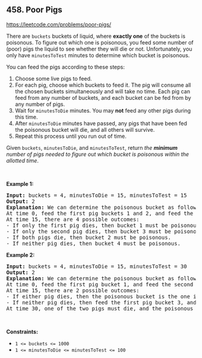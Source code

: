 ## 458. Poor Pigs

<https://leetcode.com/problems/poor-pigs/>

<div class="px-5 pt-4"><div class="flex"></div><div class="xFUwe" data-track-load="description_content"><p>There are <code>buckets</code> buckets of liquid, where <strong>exactly one</strong> of the buckets is poisonous. To figure out which one is poisonous, you feed some number of (poor) pigs the liquid to see whether they will die or not. Unfortunately, you only have <code>minutesToTest</code> minutes to determine which bucket is poisonous.</p>

<p>You can feed the pigs according to these steps:</p>

<ol>
 <li>Choose some live pigs to feed.</li>
 <li>For each pig, choose which buckets to feed it. The pig will consume all the chosen buckets simultaneously and will take no time. Each pig can feed from any number of buckets, and each bucket can be fed from by any number of pigs.</li>
 <li>Wait for <code>minutesToDie</code> minutes. You may <strong>not</strong> feed any other pigs during this time.</li>
 <li>After <code>minutesToDie</code> minutes have passed, any pigs that have been fed the poisonous bucket will die, and all others will survive.</li>
 <li>Repeat this process until you run out of time.</li>
</ol>

<p>Given <code>buckets</code>, <code>minutesToDie</code>, and <code>minutesToTest</code>, return <em>the <strong>minimum</strong> number of pigs needed to figure out which bucket is poisonous within the allotted time</em>.</p>

<p>&nbsp;</p>
<p><strong class="example">Example 1:</strong></p>

<pre><strong>Input:</strong> buckets = 4, minutesToDie = 15, minutesToTest = 15
<strong>Output:</strong> 2
<strong>Explanation:</strong> We can determine the poisonous bucket as follows:
At time 0, feed the first pig buckets 1 and 2, and feed the second pig buckets 2 and 3.
At time 15, there are 4 possible outcomes:
- If only the first pig dies, then bucket 1 must be poisonous.
- If only the second pig dies, then bucket 3 must be poisonous.
- If both pigs die, then bucket 2 must be poisonous.
- If neither pig dies, then bucket 4 must be poisonous.
</pre>

<p><strong class="example">Example 2:</strong></p>

<pre><strong>Input:</strong> buckets = 4, minutesToDie = 15, minutesToTest = 30
<strong>Output:</strong> 2
<strong>Explanation:</strong> We can determine the poisonous bucket as follows:
At time 0, feed the first pig bucket 1, and feed the second pig bucket 2.
At time 15, there are 2 possible outcomes:
- If either pig dies, then the poisonous bucket is the one it was fed.
- If neither pig dies, then feed the first pig bucket 3, and feed the second pig bucket 4.
At time 30, one of the two pigs must die, and the poisonous bucket is the one it was fed.
</pre>

<p>&nbsp;</p>
<p><strong>Constraints:</strong></p>

<ul>
 <li><code>1 &lt;= buckets &lt;= 1000</code></li>
 <li><code>1 &lt;=&nbsp;minutesToDie &lt;=&nbsp;minutesToTest &lt;= 100</code></li>
</ul>
</div></div>
